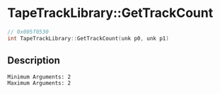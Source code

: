 # TapeTrackLibrary::GetTrackCount
```c
// 0x005f0530
int TapeTrackLibrary::GetTrackCount(unk p0, unk p1)
```
## Description
```
Minimum Arguments: 2
Maximum Arguments: 2
```
